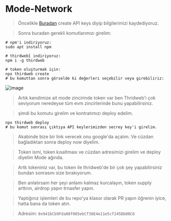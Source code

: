# Mode-Network

> Öncelikle [Buradan](https://thirdweb.com/dashboard/settings/api-keys) create API keys diyip bilgilerimizi kaydediyoruz.

> Sonra buradan gerekli komutlarımızı girelim:

```
# npm'i indiriyoruz:
sudo apt install npm

# thirdwebî indiriyoruz:
npm i -g thirdweb

# token oluşturmak için:
npx thirdweb create
# bu komuttan sonra görselde ki değerleri seçebilir veya girebiliriz:
```

![image](https://github.com/ruesandora/Mode-Network/assets/101149671/f5d8bcc4-b8cd-42f5-aea2-e2116fcb66b5)

> Artık kendimize ait mode zincirinde token var ben Thridweb'i çok seviyorum neredeyse tüm evm zincirlerinde bunu yapabilirsiniz.

> şimdi bu komutu girelim ve kontratımızı deploy edelim.

```
npx thirdweb deploy
# bu komut sonrası çıktıya API keylerimizden secrey key'i girelim.
```

> Akabinde bize bir link verecek onu google'da açalım. Ve cüzdan bağladıktan sonra deploy now diyelim.

> Token ismi, token kısaltması ve cüzdan adresimizi girelim ve deploy diyelim Mode ağında.

> Artk tokeniniz var, bu token ile thridweb'de bir çok şey yapabilirsiniz bundan sonrasını size bırakıyorum.

> Ben anlatırsam her şeyi anlamı kalmaz kurcalayın, token supply arttırın, airdrop yapın trnasfer yapın.

> Yaptığınız işlemleri de bu repo'ya klasor olarak PR yapın öğrenin iyice, hatta bana da token atın.

> Adresim: `0x941bCb9Fda08f085ebCf36E4e11e5cf245Db00C6`

